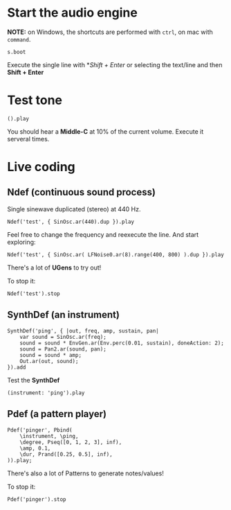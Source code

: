 
# Start the audio engine

**NOTE:** on Windows, the shortcuts are performed with `ctrl`, on mac with `command`.

```
s.boot
```

Execute the single line with **Shift + Enter* or selecting the text/line and then **Shift + Enter**

# Test tone

```
().play
```

You should hear a **Middle-C** at 10% of the current volume.
Execute it serveral times.

# Live coding

## Ndef (continuous sound process)


Single sinewave duplicated (stereo) at 440 Hz.

```
Ndef('test', { SinOsc.ar(440).dup }).play
```


Feel free to change the frequency and reexecute the line. And start exploring:

```
Ndef('test', { SinOsc.ar( LFNoise0.ar(8).range(400, 800) ).dup }).play
```

There's a lot of **UGens** to try out!

To stop it:

```
Ndef('test').stop
```

## SynthDef (an instrument)

```
SynthDef('ping', { |out, freq, amp, sustain, pan|
    var sound = SinOsc.ar(freq);
    sound = sound * EnvGen.ar(Env.perc(0.01, sustain), doneAction: 2);
    sound = Pan2.ar(sound, pan);
    sound = sound * amp;
    Out.ar(out, sound);
}).add
```

Test the **SynthDef**

```
(instrument: 'ping').play
```

## Pdef (a pattern player)

```
Pdef('pinger', Pbind(
    \instrument, \ping,
    \degree, Pseq([0, 1, 2, 3], inf),
    \amp, 0.1,
    \dur, Prand([0.25, 0.5], inf),
)).play;
```

There's also a lot of Patterns to generate notes/values!

To stop it:

```
Pdef('pinger').stop
```















